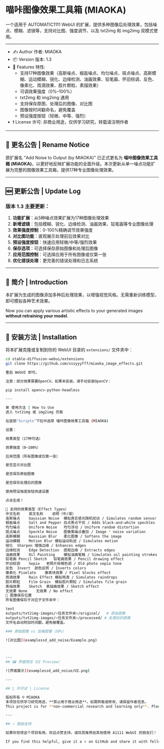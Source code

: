 # 喵咔图像效果工具箱 (MIAOKA)

一个适用于 AUTOMATIC1111 WebUI 的扩展，提供多种图像后处理效果，包括噪点、模糊、滤镜等，支持对比图、强度调节、以及 txt2img 和 img2img 双模式使用。

---

- ✍️ Author 作者: MIAOKA  
- 📦 Version 版本: 1.3  
- 🧪 Features 特性:
  - 支持17种图像效果（高斯噪点、椒盐噪点、均匀噪点、斑点噪点、高斯模糊、运动模糊、锐化、边缘检测、油画效果、铅笔画、怀旧棕调、反色、像素化、雨滴效果、胶片颗粒、素描效果）
  - 可调效果强度（0%–100%）
  - txt2img 和 img2img 通用
  - 支持保存原图、处理后的图像、对比图
  - 图像按时间戳命名，避免覆盖
  - 预设强度按钮（轻微、中等、强烈）
- ❗ License 许可: 非商业用途，仅供学习研究，转载请注明作者

---

## 🔄 更名公告 | Rename Notice

原扩展名 "Add Noise to Output (by MIAOKA)" 已正式更名为 **喵咔图像效果工具箱 (MIAOKA)**，以更好地反映扩展功能的全面升级。本次更新从单一噪点功能扩展为完整的图像效果工具箱，提供17种专业图像处理效果。

---

## 🆕 更新公告 | Update Log

### 版本 1.3 主要更新：
1. **功能扩展**：从5种噪点效果扩展为17种图像处理效果
2. **新增滤镜**：包括模糊、锐化、边缘检测、油画效果、铅笔画等专业图像处理
3. **效果强度控制**：0-100%精确调节效果强度
4. **对比图功能**：直观展示处理前后效果对比
5. **预设强度按钮**：快速应用轻微/中等/强烈效果
6. **保存选项**：可选择保存原始图像和处理后图像
7. **应用范围控制**：可选择应用于所有图像或仅第一张
8. **优化错误处理**：更完善的错误处理和日志系统

---

## 🧠 简介 | Introduction

本扩展为生成的图像添加多种后处理效果，以增强视觉风格。无需重新训练模型，即可模拟各种艺术效果。

Now you can apply various artistic effects to your generated images **without retraining your model**.

---

## 🚀 安装方法 | Installation

将本扩展克隆或复制到你的 WebUI 目录的 `extensions/` 文件夹中：

```bash
cd stable-diffusion-webui/extensions
git clone https://github.com/sssyyyfff/miaoka_image_effects.git

重启 WebUI 即可。

注意：部分效果需要OpenCV。如果未安装，请手动安装OpenCV：

pip install opencv-python-headless

---

🛠 使用方法 | How to Use
进入 txt2img 或 img2img 页面

在底部"Scripts"下拉中选择 喵咔图像效果工具箱 (MIAOKA)

设置：

效果类型（17种可选）

效果强度（0~100%）

应用范围（所有图像或仅第一张）

是否显示对比图

是否保存原始图像

是否保存处理后的图像

使用预设强度按钮快速设置

点击生成！

🎨 支持的效果类型（Effect Types）
中文名称	英文名称	说明（中/英）
高斯噪点	Gaussian Noise	模拟真实感光随机扰动 / Simulates random sensor noise
椒盐噪点	Salt and Pepper	白点黑点干扰 / Adds black-and-white speckles
均匀噪点	Uniform Noise	均匀浮动 / Uniform random distortion
斑点噪点	Speckle Noise	图像乘噪点叠加 / Image * noise variation
高斯模糊	Gaussian Blur	柔化图像 / Softens the image
运动模糊	Motion Blur	模拟运动轨迹 / Simulates motion
锐化	Sharpen	增强边缘 / Enhances edges
边缘检测	Edge Detection	提取边缘 / Extracts edges
油画效果	Oil Painting	模拟油画笔触 / Simulates oil painting strokes
铅笔画	Pencil Sketch	铅笔画效果 / Pencil drawing effect
怀旧棕调	Sepia	老照片棕褐色调 / Old photo sepia tone
反色	Invert	颜色反转 / Inverts colors
像素化	Pixelate	像素块效果 / Pixel blocks effect
雨滴效果	Rain Effect	模拟雨滴 / Simulates raindrops
胶片颗粒	Film Grain	模拟胶片颗粒 / Simulates film grain
素描效果	Sketch	素描画效果 / Sketch effect
无效果	None	无效果 / No effect
📁 图像保存位置
所有图像保存于对应子文件夹中：

text
outputs/txt2img-images/<任务文件夹>/original/   # 原始图像
outputs/txt2img-images/<任务文件夹>/processed/ # 处理后的图像
文件名自动附加时间戳，避免被覆盖。

### 原始图像 vs 加噪图像（30%）

![对比图](examplessd_add_noise/Example.png)



---
## 🖼 界面预览（UI Preview）

![界面展示](examplessd_add_noise/UI.png)

---

## 📄 许可证 | License

版权所有 © MIAOKA  
本项目仅供学习研究用途，**禁止用于商业用途**。如需转载或修改，请保留作者信息。  
This project is for **non-commercial research and learning only**. Please retain author attribution if redistributed or modified.

---

## ⭐ 鼓励支持

如果你觉得这个项目有用，欢迎点赞支持，或将其推荐给其他使用 A1111 WebUI 的朋友们！

If you find this helpful, give it a ⭐ on GitHub and share it with fellow creators!
